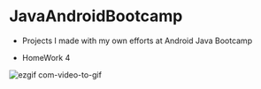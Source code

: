 # JavaAndroidBootcamp

- Projects I made with my own efforts at Android Java Bootcamp

- HomeWork 4

![ezgif com-video-to-gif](https://github.com/mesutgdk/JavaAndroidBootcamp/assets/112901255/1d45b4de-994e-4a60-bf19-8b92e8b963da)
